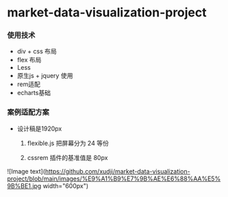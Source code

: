 # market-data-visualization-project
### 使用技术

- div + css 布局
- flex 布局
- Less
- 原生js + jquery 使用
- rem适配
- echarts基础

### 案例适配方案

- 设计稿是1920px  

  1. flexible.js 把屏幕分为 24 等份

  2. cssrem 插件的基准值是  80px 

![Image text](https://github.com/xudji/market-data-visualization-project/blob/main/images/%E9%A1%B9%E7%9B%AE%E6%88%AA%E5%9B%BE1.jpg width="600px")
